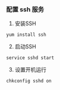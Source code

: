 ### 配置 ssh 服务

1. 安装SSH
```
yum install ssh
```
2. 启动SSH
```
service sshd start
```
3. 设置开机运行
```
chkconfig sshd on
```
